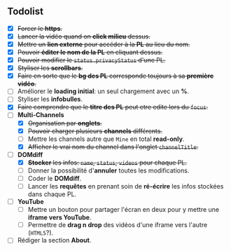 Todolist
--------

- [X] <s>Forcer le **https**.</s>
- [X] <s>Lancer la vidéo quand on **click milieu** dessus.</s>
- [X] <s>Mettre un **lien externe** pour accéder à la **PL** au lieu du nom.</s>
- [X] <s>Pouvoir **éditer le nom de la PL** en cliquant dessus.</s>
- [X] <s>Pouvoir modifier le `status.privacyStatus` d'une PL.</s>
- [X] <s>Styliser les **scrollbars**.</s>
- [X] <s>Faire en sorte que le **bg des PL** corresponde toujours à sa **première vidéo**.</s>
- [ ] Améliorer le **loading initial**: un seul chargement avec un **%**.
- [ ] Styliser les **infobulles**.
- [X] <s>Faire comprendre que le **titre des PL** peut etre edite lors du `focus`.</s>
- [ ] **Multi-Channels**
  - [X] <s>Organisation par **onglets**.</s>
  - [X] <s>Pouvoir charger plusieurs **channels** différents.</s>
  - [ ] Mettre les channels autre que `Mine` en total **read-only**.
  - [x] <s>Afficher le vrai nom du channel dans l'onglet `channelTitle`.</s>
- [ ] **DOMdiff**
  - [X] <s>**Stocker** les infos: `name`, `status`, `videos` pour chaque PL.</s>
  - [ ] Donner la possibilité d'**annuler** toutes les modifications.
  - [ ] Coder le **DOMdiff**.
  - [ ] Lancer les **requêtes** en prenant soin de **ré-écrire** les infos stockées dans chaque PL.
- [ ] **YouTube**
  - [ ] Mettre un bouton pour partager l'écran en deux pour y mettre une **iframe vers YouTube**.
  - [ ] Permettre de **drag n drop** des vidéos d'une iframe vers l'autre (`HTML5`?).
- [ ] Rédiger la section **About**.
